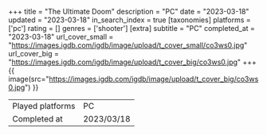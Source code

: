 +++
title = "The Ultimate Doom"
description = "PC"
date = "2023-03-18"
updated = "2023-03-18"
in_search_index = true
[taxonomies]
platforms = ['pc']
rating = []
genres = ['shooter']
[extra]
subtitle = "PC"
completed_at = "2023-03-18"
url_cover_small = "https://images.igdb.com/igdb/image/upload/t_cover_small/co3ws0.jpg"
url_cover_big = "https://images.igdb.com/igdb/image/upload/t_cover_big/co3ws0.jpg"
+++
{{ image(src="https://images.igdb.com/igdb/image/upload/t_cover_big/co3ws0.jpg") }}

|              |            |
| ------------ | ---------- |
| Played platforms    | PC |
| Completed at | 2023/03/18 |

